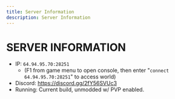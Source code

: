 ```yaml
---
title: Server Information
description: Server Information
---
```


# SERVER INFORMATION


- IP: `64.94.95.70:28251` 
  - (F1 from game menu to open console, then enter "`connect 64.94.95.70:28251`" to access world)
- Discord: https://discord.gg/2fY56SVUc3
- Running: Current build, unmodded w/ PVP enabled.